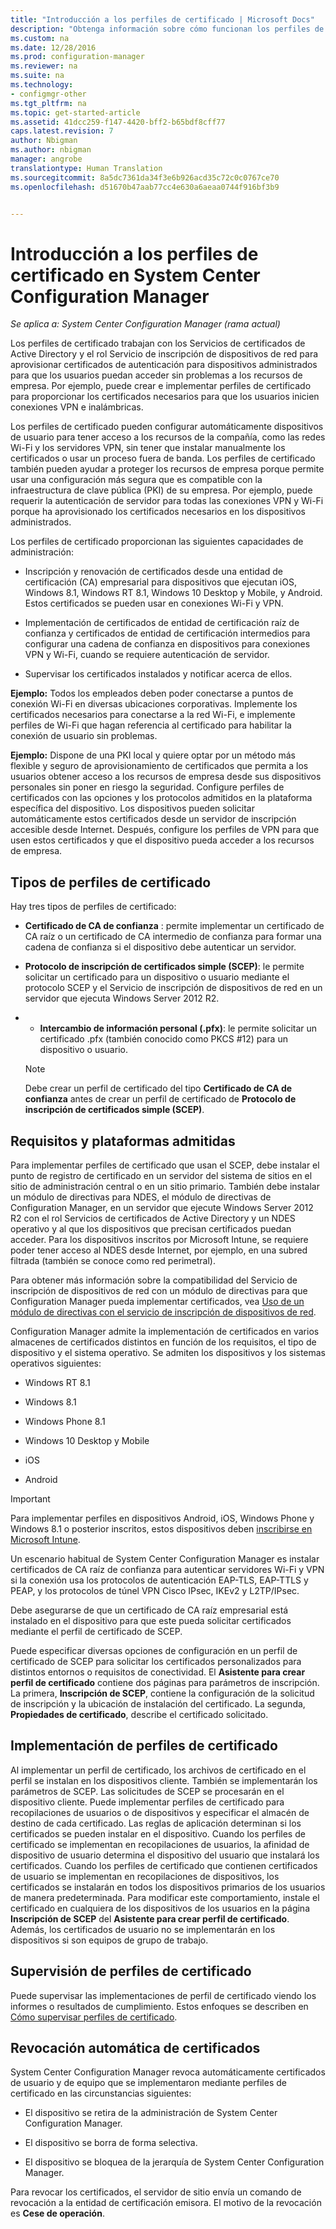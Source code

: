 ```yaml
---
title: "Introducción a los perfiles de certificado | Microsoft Docs"
description: "Obtenga información sobre cómo funcionan los perfiles de certificado en System Center Configuration Manager con Servicios de certificados de Active Directory."
ms.custom: na
ms.date: 12/28/2016
ms.prod: configuration-manager
ms.reviewer: na
ms.suite: na
ms.technology:
- configmgr-other
ms.tgt_pltfrm: na
ms.topic: get-started-article
ms.assetid: 41dcc259-f147-4420-bff2-b65bdf8cff77
caps.latest.revision: 7
author: Nbigman
ms.author: nbigman
manager: angrobe
translationtype: Human Translation
ms.sourcegitcommit: 8a5dc7361da34f3e6b926acd35c72c0c0767ce70
ms.openlocfilehash: d51670b47aab77cc4e630a6aeaa0744f916bf3b9


---
```

# <a name="introduction-to-certificate-profiles-in-system-center-configuration-manager"></a>Introducción a los perfiles de certificado en System Center Configuration Manager

*Se aplica a: System Center Configuration Manager (rama actual)*


Los perfiles de certificado trabajan con los Servicios de certificados de Active Directory y el rol Servicio de inscripción de dispositivos de red para aprovisionar certificados de autenticación para dispositivos administrados para que los usuarios puedan acceder sin problemas a los recursos de empresa. Por ejemplo, puede crear e implementar perfiles de certificado para proporcionar los certificados necesarios para que los usuarios inicien conexiones VPN e inalámbricas. 

Los perfiles de certificado pueden configurar automáticamente dispositivos de usuario para tener acceso a los recursos de la compañía, como las redes Wi-Fi y los servidores VPN, sin tener que instalar manualmente los certificados o usar un proceso fuera de banda. Los perfiles de certificado también pueden ayudar a proteger los recursos de empresa porque permite usar una configuración más segura que es compatible con la infraestructura de clave pública (PKI) de su empresa. Por ejemplo, puede requerir la autenticación de servidor para todas las conexiones VPN y Wi-Fi porque ha aprovisionado los certificados necesarios en los dispositivos administrados.   

Los perfiles de certificado proporcionan las siguientes capacidades de administración:  

-   Inscripción y renovación de certificados desde una entidad de certificación (CA) empresarial para dispositivos que ejecutan iOS, Windows 8.1, Windows RT 8.1, Windows 10 Desktop y Mobile, y Android. Estos certificados se pueden usar en conexiones Wi-Fi y VPN.  

-   Implementación de certificados de entidad de certificación raíz de confianza y certificados de entidad de certificación intermedios para configurar una cadena de confianza en dispositivos para conexiones VPN y Wi-Fi, cuando se requiere autenticación de servidor.  

-   Supervisar los certificados instalados y notificar acerca de ellos.  

**Ejemplo:** Todos los empleados deben poder conectarse a puntos de conexión Wi-Fi en diversas ubicaciones corporativas. Implemente los certificados necesarios para conectarse a la red Wi-Fi, e implemente perfiles de Wi-Fi que hagan referencia al certificado para habilitar la conexión de usuario sin problemas.  

**Ejemplo:** Dispone de una PKI local y quiere optar por un método más flexible y seguro de aprovisionamiento de certificados que permita a los usuarios obtener acceso a los recursos de empresa desde sus dispositivos personales sin poner en riesgo la seguridad. Configure perfiles de certificados con las opciones y los protocolos admitidos en la plataforma específica del dispositivo. Los dispositivos pueden solicitar automáticamente estos certificados desde un servidor de inscripción accesible desde Internet. Después, configure los perfiles de VPN para que usen estos certificados y que el dispositivo pueda acceder a los recursos de empresa.  

## <a name="types-of-certificate-profiles"></a>Tipos de perfiles de certificado  
 Hay tres tipos de perfiles de certificado:  

-   **Certificado de CA de confianza** : permite implementar un certificado de CA raíz o un certificado de CA intermedio de confianza para formar una cadena de confianza si el dispositivo debe autenticar un servidor.  

-   **Protocolo de inscripción de certificados simple (SCEP)**: le permite solicitar un certificado para un dispositivo o usuario mediante el protocolo SCEP y el Servicio de inscripción de dispositivos de red en un servidor que ejecuta Windows Server 2012 R2.
-   -   **Intercambio de información personal (.pfx)**: le permite solicitar un certificado .pfx (también conocido como PKCS #12) para un dispositivo o usuario.

    > [!NOTE]  
    >  Debe crear un perfil de certificado del tipo **Certificado de CA de confianza** antes de crear un perfil de certificado de **Protocolo de inscripción de certificados simple (SCEP)**.  

## <a name="requirements-and-supported-platforms"></a>Requisitos y plataformas admitidas  
 Para implementar perfiles de certificado que usan el SCEP, debe instalar el punto de registro de certificado en un servidor del sistema de sitios en el sitio de administración central o en un sitio primario. También debe instalar un módulo de directivas para NDES, el módulo de directivas de Configuration Manager, en un servidor que ejecute Windows Server 2012 R2 con el rol Servicios de certificados de Active Directory y un NDES operativo y al que los dispositivos que precisan certificados puedan acceder. Para los dispositivos inscritos por Microsoft Intune, se requiere poder tener acceso al NDES desde Internet, por ejemplo, en una subred filtrada (también se conoce como red perimetral).  

 Para obtener más información sobre la compatibilidad del Servicio de inscripción de dispositivos de red con un módulo de directivas para que Configuration Manager pueda implementar certificados, vea [Uso de un módulo de directivas con el servicio de inscripción de dispositivos de red](http://go.microsoft.com/fwlink/p/?LinkId=328657).  

 Configuration Manager admite la implementación de certificados en varios almacenes de certificados distintos en función de los requisitos, el tipo de dispositivo y el sistema operativo. Se admiten los dispositivos y los sistemas operativos siguientes:  

-   Windows RT 8.1  

-   Windows 8.1  

-   Windows Phone 8.1  

-   Windows 10 Desktop y Mobile  

-   iOS  

-   Android  

> [!IMPORTANT]  
>  Para implementar perfiles en dispositivos Android, iOS, Windows Phone y Windows 8.1 o posterior inscritos, estos dispositivos deben [inscribirse en Microsoft Intune](https://technet.microsoft.com/en-us/library/dn646962.aspx).   

Un escenario habitual de System Center Configuration Manager es instalar certificados de CA raíz de confianza para autenticar servidores Wi-Fi y VPN si la conexión usa los protocolos de autenticación EAP-TLS, EAP-TTLS y PEAP, y los protocolos de túnel VPN Cisco IPsec, IKEv2 y L2TP/IPsec.  

Debe asegurarse de que un certificado de CA raíz empresarial está instalado en el dispositivo para que este pueda solicitar certificados mediante el perfil de certificado de SCEP.  

Puede especificar diversas opciones de configuración en un perfil de certificado de SCEP para solicitar los certificados personalizados para distintos entornos o requisitos de conectividad. El **Asistente para crear perfil de certificado** contiene dos páginas para parámetros de inscripción. La primera, **Inscripción de SCEP**, contiene la configuración de la solicitud de inscripción y la ubicación de instalación del certificado. La segunda, **Propiedades de certificado**, describe el certificado solicitado.  

## <a name="deploying-certificate-profiles"></a>Implementación de perfiles de certificado  
 Al implementar un perfil de certificado, los archivos de certificado en el perfil se instalan en los dispositivos cliente. También se implementarán los parámetros de SCEP. Las solicitudes de SCEP se procesarán en el dispositivo cliente. Puede implementar perfiles de certificado para recopilaciones de usuarios o de dispositivos y especificar el almacén de destino de cada certificado. Las reglas de aplicación determinan si los certificados se pueden instalar en el dispositivo. Cuando los perfiles de certificado se implementan en recopilaciones de usuarios, la afinidad de dispositivo de usuario determina el dispositivo del usuario que instalará los certificados. Cuando los perfiles de certificado que contienen certificados de usuario se implementan en recopilaciones de dispositivos, los certificados se instalarán en todos los dispositivos primarios de los usuarios de manera predeterminada. Para modificar este comportamiento, instale el certificado en cualquiera de los dispositivos de los usuarios en la página **Inscripción de SCEP** del **Asistente para crear perfil de certificado**. Además, los certificados de usuario no se implementarán en los dispositivos si son equipos de grupo de trabajo.  

## <a name="monitoring-certificate-profiles"></a>Supervisión de perfiles de certificado  

Puede supervisar las implementaciones de perfil de certificado viendo los informes o resultados de cumplimiento. Estos enfoques se describen en [Cómo supervisar perfiles de certificado](/sccm/protect/deploy-use/monitor-certificate-profiles).


## <a name="automatic-revocation-of-certificates"></a>Revocación automática de certificados  
 System Center Configuration Manager revoca automáticamente certificados de usuario y de equipo que se implementaron mediante perfiles de certificado en las circunstancias siguientes:  

-   El dispositivo se retira de la administración de System Center Configuration Manager.  

-   El dispositivo se borra de forma selectiva.  

-   El dispositivo se bloquea de la jerarquía de System Center Configuration Manager.  

 Para revocar los certificados, el servidor de sitio envía un comando de revocación a la entidad de certificación emisora. El motivo de la revocación es **Cese de operación**.  



<!--HONumber=Dec16_HO5-->


